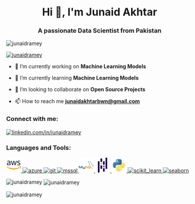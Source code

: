 <h1 align="center">Hi 👋, I'm Junaid Akhtar</h1>
<h3 align="center">A passionate Data Scientist from Pakistan</h3>

<p align="left"> <img src="https://komarev.com/ghpvc/?username=junaidramey&label=Profile%20views&color=0e75b6&style=flat" alt="junaidramey" /> </p>

<p align="left"> <a href="https://github.com/ryo-ma/github-profile-trophy"><img src="https://github-profile-trophy.vercel.app/?username=junaidramey" alt="junaidramey" /></a> </p>

- 🔭 I’m currently working on **Machine Learning Models**

- 🌱 I’m currently learning **Machine Learning Models**

- 👯 I’m looking to collaborate on **Open Source Projects**

- 📫 How to reach me **junaidakhtarbwn@gmail.com**

<h3 align="left">Connect with me:</h3>
<p align="left">
<a href="https://linkedin.com/in/linkedin.com/in/junaidramey" target="blank"><img align="center" src="https://raw.githubusercontent.com/rahuldkjain/github-profile-readme-generator/master/src/images/icons/Social/linked-in-alt.svg" alt="linkedin.com/in/junaidramey" height="30" width="40" /></a>
</p>

<h3 align="left">Languages and Tools:</h3>
<p align="left"> <a href="https://aws.amazon.com" target="_blank" rel="noreferrer"> <img src="https://raw.githubusercontent.com/devicons/devicon/master/icons/amazonwebservices/amazonwebservices-original-wordmark.svg" alt="aws" width="40" height="40"/> </a> <a href="https://azure.microsoft.com/en-in/" target="_blank" rel="noreferrer"> <img src="https://www.vectorlogo.zone/logos/microsoft_azure/microsoft_azure-icon.svg" alt="azure" width="40" height="40"/> </a> <a href="https://git-scm.com/" target="_blank" rel="noreferrer"> <img src="https://www.vectorlogo.zone/logos/git-scm/git-scm-icon.svg" alt="git" width="40" height="40"/> </a> <a href="https://www.microsoft.com/en-us/sql-server" target="_blank" rel="noreferrer"> <img src="https://www.svgrepo.com/show/303229/microsoft-sql-server-logo.svg" alt="mssql" width="40" height="40"/> </a> <a href="https://www.mysql.com/" target="_blank" rel="noreferrer"> <img src="https://raw.githubusercontent.com/devicons/devicon/master/icons/mysql/mysql-original-wordmark.svg" alt="mysql" width="40" height="40"/> </a> <a href="https://pandas.pydata.org/" target="_blank" rel="noreferrer"> <img src="https://raw.githubusercontent.com/devicons/devicon/2ae2a900d2f041da66e950e4d48052658d850630/icons/pandas/pandas-original.svg" alt="pandas" width="40" height="40"/> </a> <a href="https://www.python.org" target="_blank" rel="noreferrer"> <img src="https://raw.githubusercontent.com/devicons/devicon/master/icons/python/python-original.svg" alt="python" width="40" height="40"/> </a> <a href="https://scikit-learn.org/" target="_blank" rel="noreferrer"> <img src="https://upload.wikimedia.org/wikipedia/commons/0/05/Scikit_learn_logo_small.svg" alt="scikit_learn" width="40" height="40"/> </a> <a href="https://seaborn.pydata.org/" target="_blank" rel="noreferrer"> <img src="https://seaborn.pydata.org/_images/logo-mark-lightbg.svg" alt="seaborn" width="40" height="40"/> </a> </p>

<p><img align="left" src="https://github-readme-stats.vercel.app/api/top-langs?username=junaidramey&show_icons=true&locale=en&layout=compact" alt="junaidramey" /></p>

<p>&nbsp;<img align="center" src="https://github-readme-stats.vercel.app/api?username=junaidramey&show_icons=true&locale=en" alt="junaidramey" /></p>

<p><img align="center" src="https://github-readme-streak-stats.herokuapp.com/?user=junaidramey&" alt="junaidramey" /></p>
